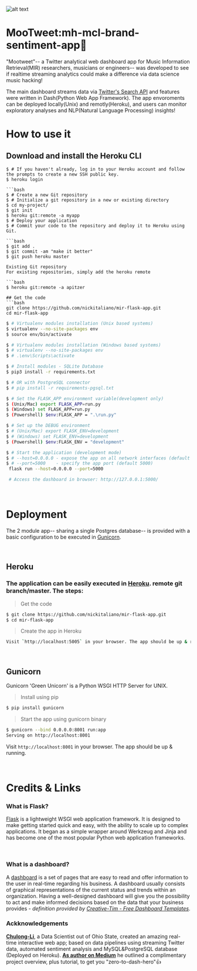 ![alt text](https://github.com/nickitaliano/mcl-mh-brand-sentiment-analysis-app/blob/master/MooTweet.jpg?raw=true)

# MooTweet:mh-mcl-brand-sentiment-app🎹

"Mootweet"-- a Twitter analytical web dashboard app for Music Information Retrieval(MIR) researchers, musicians or engineers-- was developed to see if realtime streaming analytics could make a difference via data science music hacking!

The main dashboard streams data via [Twitter's Search API](https://en.wikipedia.org/wiki/Dashboard_(business)) and features were written in Dash(Python Web App Framework). The app envoroments can be deployed locally(Unix) and remotly(Heroku), and users can monitor exploratory analyses and NLP(Natural Language Processing) insights!

# How to use it
## Download and install the Heroku CLI

```'bash'
$ # If you haven't already, log in to your Heroku account and follow the prompts to create a new SSH public key.
$ heroku login

```bash
$ # Create a new Git repository
$ # Initialize a git repository in a new or existing directory
$ cd my-project/
$ git init
$ heroku git:remote -a myapp
$ # Deploy your application
$ # Commit your code to the repository and deploy it to Heroku using Git.

```bash
$ git add .
$ git commit -am "make it better"
$ git push heroku master

Existing Git repository
For existing repositories, simply add the heroku remote

```bash
$ heroku git:remote -a apitzer

## Get the code
```bash
git clone https://github.com/nickitaliano/mir-flask-app.git
cd mir-flask-app
```

```bash
$ # Virtualenv modules installation (Unix based systems)
$ virtualenv --no-site-packages env
$ source env/bin/activate
```

```bash
$ # Virtualenv modules installation (Windows based systems)
$ # virtualenv --no-site-packages env
$ # .\env\Scripts\activate
```
```bash
$ # Install modules - SQLite Database
$ pip3 install -r requirements.txt
```

```bash
$ # OR with PostgreSQL connector
$ # pip install -r requirements-pgsql.txt
```

```bash
$ # Set the FLASK_APP environment variable(development only)
$ (Unix/Mac) export FLASK_APP=run.py
$ (Windows) set FLASK_APP=run.py
$ (Powershell) $env:FLASK_APP = ".\run.py"
```
```bash
$ # Set up the DEBUG environment
$ # (Unix/Mac) export FLASK_ENV=development
$ # (Windows) set FLASK_ENV=development
$ (Powershell) $env:FLASK_ENV = "development"
```

```bash
$ # Start the application (development mode)
$ # --host=0.0.0.0 - expose the app on all network interfaces (default 127.0.0.1)
$ # --port=5000    - specify the app port (default 5000)  
 flask run --host=0.0.0.0 --port=5000
```

```bash
 # Access the dashboard in browser: http://127.0.0.1:5000/
```

<br/>

# Deployment

The 2 module app-- sharing a single Postgres database-- is provided with a basic configuration to be executed in [Gunicorn](https://gunicorn.org/).

<br/>

## Heroku
### The application can be easily executed in [Heroku](https:/heroku.com). remote git branch/master. The steps:

> Get the code

```bash
$ git clone https://github.com/nickitaliano/mir-flask-app.git
$ cd mir-flask-app
```

> Create the app in Heroku

```bash
Visit `http://localhost:5005` in your browser. The app should be up & running. 
```

<br/>

## Gunicorn

Gunicorn 'Green Unicorn' is a Python WSGI HTTP Server for UNIX.

> Install using pip

```bash
$ pip install gunicorn
```
> Start the app using gunicorn binary

```bash
$ gunicorn --bind 0.0.0.0:8001 run:app
Serving on http://localhost:8001
```

Visit `http://localhost:8001` in your browser. The app should be up & running.

<br/>

# Credits & Links

### What is Flask?

[Flask](https://www.palletsprojects.com/p/flask/) is a lightweight WSGI web application framework. It is designed to make getting started quick and easy, with the ability to scale up to complex applications. It began as a simple wrapper around Werkzeug and Jinja and has become one of the most popular Python web application frameworks.

<br/>

### What is a dashboard?

A [dashboard](https://en.wikipedia.org/wiki/Dashboard_(business)) is a set of pages that are easy to read and offer information to the user in real-time regarding his business. A dashboard usually consists of graphical representations of the current status and trends within an organization. Having a well-designed dashboard will give you the possibility to act and make informed decisions based on the data that your business provides - *definition provided by [Creative-Tim - Free Dashboard Templates](https://www.creative-tim.com/blog/web-design/free-dashboard-templates/?ref=appseed)*.

### Ackknowledgements

**[Chulong-Li](https://github.com/Chulong-Li/Real-time-Sentiment-Tracking-on-Twitter-for-Brand-Improvement-and-Trend-Recognition)**, a Data Scientist out of Ohio State, created an amazing real-time interactive web app; based on data pipelines using streaming Twitter data, automated sentiment analysis and MySQL&PostgreSQL database (Deployed on Heroku). **[As author on Medium](https://medium.com/@ChulongLi)** he outlined a complimentary project overview, plus tutorial, to get you "zero-to-dash-hero"👍

<br/>
